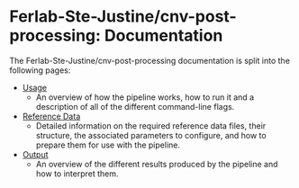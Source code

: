 # Ferlab-Ste-Justine/cnv-post-processing: Documentation

The Ferlab-Ste-Justine/cnv-post-processing documentation is split into the following pages:

- [Usage](usage.md)
  - An overview of how the pipeline works, how to run it and a description of all of the different command-line flags.
- [Reference Data](reference_data.md)
  - Detailed information on the required reference data files, their structure, the associated parameters to configure, and how to prepare them for use with the pipeline.
- [Output](output.md)
  - An overview of the different results produced by the pipeline and how to interpret them.
